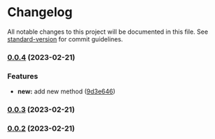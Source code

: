 # Changelog

All notable changes to this project will be documented in this file. See [standard-version](https://github.com/conventional-changelog/standard-version) for commit guidelines.

### [0.0.4](https://github.com/tharinduEranga/maven_semantic_release/compare/v0.0.3...v0.0.4) (2023-02-21)


### Features

* **new:** add new method ([9d3e646](https://github.com/tharinduEranga/maven_semantic_release/commit/9d3e64626b0943a6552d64dc50d00c2b15ab5f92))

### [0.0.3](https://github.com/tharinduEranga/maven_semantic_release/compare/v0.0.2...v0.0.3) (2023-02-21)

### [0.0.2](https://github.com/tharinduEranga/maven_semantic_release/compare/v2.1.0...v0.0.2) (2023-02-21)
